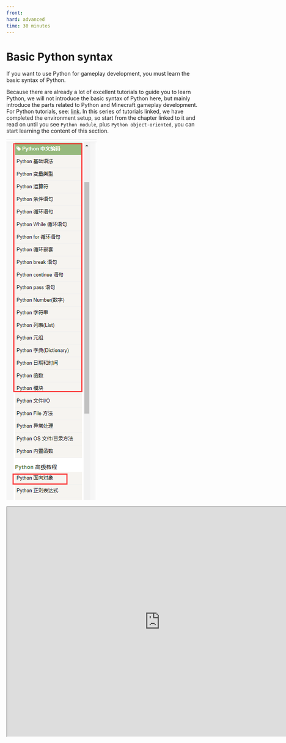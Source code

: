 ```yaml
---
front: 
hard: advanced
time: 30 minutes
---
```

# Basic Python syntax

If you want to use Python for gameplay development, you must learn the basic syntax of Python.

Because there are already a lot of excellent tutorials to guide you to learn Python, we will not introduce the basic syntax of Python here, but mainly introduce the parts related to Python and Minecraft gameplay development. For Python tutorials, see: [link](https://www.runoob.com/python/python-chinese-encoding.html). In this series of tutorials linked, we have completed the environment setup, so start from the chapter linked to it and read on until you see `Python module`, plus `Python object-oriented`, you can start learning the content of this section.

![](./images/9.png)

<iframe src="https://cc.163.com/act/m/daily/iframeplayer/?id=63286726e6c041f2578ca816" width="800" height="600" allow="fullscreen"/>

## Object-oriented technology

Object-oriented technology (Object-Oriented Technology) emphasizes that in the process of software development, the thinking method commonly used by people in the process of understanding the objective world is adopted to describe the relevant things in the objective world intuitively and naturally.

This technology is also used in the development of the gameplay of Minecraft.

After learning object-oriented technology, if you want to develop the gameplay components of Minecraft, you first need to understand the classes that need to be used in the Python parts development introduced this time.

```python
# -*- coding: utf-8 -*-
from Preset.Model.PartBase import PartBase
import random
from Preset.Model.GameObject import registerGenericClass


@registerGenericClass("MyLogPart")
class MyLogPart(PartBase):
	def __init__(self):
		super(MyLogPart, self).__init__()
		self.name = "Log Parts"
		self.description = "Log part, used to test debug logs"
		self.interval = (30, 90)
		self._tickCnt = 0
		self._tickInterval = random.randint(self.interval[0], self.interval[1])

	def TickClient(self):
		self._tickCnt += 1
		if self._tickCnt == self._tickInterval:
			print("%s in %s" % (self.GetDisplayPath(), self.GetWorldPosition()))			self._tickInterval = random.randint(self.interval[0], self.interval[1])
			self._tickCnt = 0

```

```python

# -*- coding: utf-8 -*-
from Meta.ClassMetaManager import sunshine_class_meta
from Meta.EnumMeta import DefEnum
from Meta.TypeMeta import PBool, PStr, PInt, PCustom, PVector3, PVector3TF, PEnum, PDict, PFloat, PArray, PVector2
from Preset.Model import PartBaseMeta

@sunshine_class_meta
class MyLogPartMeta(PartBaseMeta):
CLASS_NAME = "MyLogPart"
PROPERTIES = {
"interval": PVector2(sort=1000, group="MyLogPart", text="Print interval"),
}

```

Here are two Python files for a log part in the official built-in parts.

As you can see, the first file is a class named `MyLogPart`, which inherits the `PartBase` class and defines some member variables to describe the name (name) and function (description) of the part.

This class has two main functions, one \_\_init\_\_, which will be executed during initialization, and one TickClient function, which will print log information.

The second file is a class named `MyLogPartMeta`, which inherits the `PartBaseMeta` class. This class also defines member variables to store some basic data of this class. This class is actually a metadata class, which is used to connect with the editor, so that we can set some variables to the part through the editor. In this section, we mainly only understand it and do not study it in depth.

In gameplay development, in fact, there are more than just PartBase and PartBaseMeta classes that can be inherited. All classes related to gameplay development can be found in the documentation, [link](https://mc.163.com/dev/mcmanual/mc-dev/mcdocs/3-PresetAPI/%E9%A2%84%E8%AE%BE%E5%AF%B9%E8%B1%A1/%E9%80%9A%E7%94%A8/%E6%B8%B8%E6%88%8F%E5%AF%B9%E8%B1%A1GameObject.html?catalog=1).

Interested students can click on the link to get a general idea of what classes are available, what their functions are, and what the inheritance relationship is.

## Homework

After understanding object-oriented technology, in order to deepen the understanding of this technology, the homework hopes to use object-oriented technology to make a simple program.

### Requirements

1. Write an Entity class to represent all entities in the game. It needs to have a member variable pos, which is a tuple type and represents the coordinates. It receives a tuple of 3 ints when initialized and stores it in pos.
2. Write a Player class that inherits the Entity class. It needs to have a member variable name, which is a str type and represents the player name. Define a hello function to print "Hello player name" and print the value of the pos variable of this class.
3. Instantiate the Player object and call the hello function.

### Operation steps

In the menu bar in the upper left corner of PyCharm, click File and select New Project to create a new project.

You can choose the path and name it yourself. For simplicity, we do not use a virtual environment. For `Python Interpreter`, please select `Previousl configured interprer`. The path should be the installation path of your Python, without words such as venv.

![](./images/10.png)

After the creation is complete, open main.py and you will see that there is already a simple helloworld program. We can write it in main.py.


First, write the Entity class. The code is as follows, which contains a pos member variable and a constructor.

```python
class Entity:
pos = None

def __init__(self, pos):
self.pos = pos
```

Then continue to write the Player class, which inherits the Entity class and has a name variable

```python
class Player(Entity):
name = None

def __init__(self, pos, name=""):
Entity.__init__(self, pos)
self.name = name

def hello(self):
print "Hello {}\n{}".format(self.name, self.pos)
```

Then write the main function

```python
if __name__ == "__main__":
player = Player((0, 0, 0), "player1")
player.hello()
```

![](./images/11.png)

Run after writing, the complete code and running results are shown in the figure.